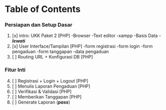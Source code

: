 # Table of Contents

### Persiapan dan Setup Dasar

1. [x] intro: UKK Paket 2 [PHP]
       -Browser
       -Text editor
       -xampp
       -Basis Data -**_lewati_**
2. [x] User Interface/Tampilan [PHP]
       -form registrasi
       -form login
       -form pengaduan
       -form tanggapan
       -data pengaduan
3. [ ] Routing URL + Konfigurasi DB [PHP]

### Fitur Inti

4. [ ] Registrasi + Login + Logout [PHP]
5. [ ] Menulis Laporan Pengaduan [PHP]
6. [ ] Verifikasi & Validasi [PHP]
7. [ ] Memberikan Tanggapan [PHP]
8. [ ] Generate Laporan (**_pass_**)
